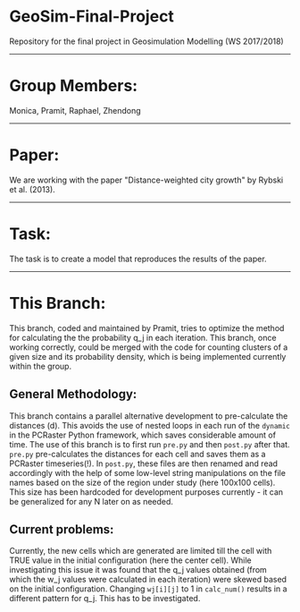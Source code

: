 # GeoSim-Final-Project
Repository for the final project in Geosimulation Modelling (WS 2017/2018)


------
# Group Members:
Monica, Pramit, Raphael, Zhendong


------
# Paper:
We are working with the paper "Distance-weighted city growth" by Rybski et al. (2013).


------
# Task:
The task is to create a model that reproduces the results of the paper.

------
# This Branch:
This branch, coded and maintained by Pramit, tries to optimize the method for calculating the the probability q_j in each iteration. This branch, once working correctly, could be merged with the code for counting clusters of a given size and its probability density, which is being implemented currently within the group.

## General Methodology:
This branch contains a parallel alternative development to pre-calculate the distances (d). This avoids the use of nested loops in each run of the `dynamic` in the PCRaster Python framework, which saves considerable amount of time. The use of this branch is to first run `pre.py` and then `post.py` after that. `pre.py` pre-calculates the distances for each cell and saves them as a PCRaster timeseries(!). In `post.py`, these files are then renamed and read accordingly with the help of some low-level string manipulations on the file names based on the size of the region under study (here 100x100 cells). This size has been hardcoded for development purposes currently - it can be generalized for any N later on as needed.

## Current problems:
Currently, the new cells which are generated are limited till the cell with TRUE value in the initial configuration (here the center cell). While investigating this issue it was found that the q_j values obtained (from which the w_j values were calculated in each iteration) were skewed based on the initial configuration. Changing `wj[i][j]` to 1 in `calc_num()` results in a different pattern for q_j. This has to be investigated.
